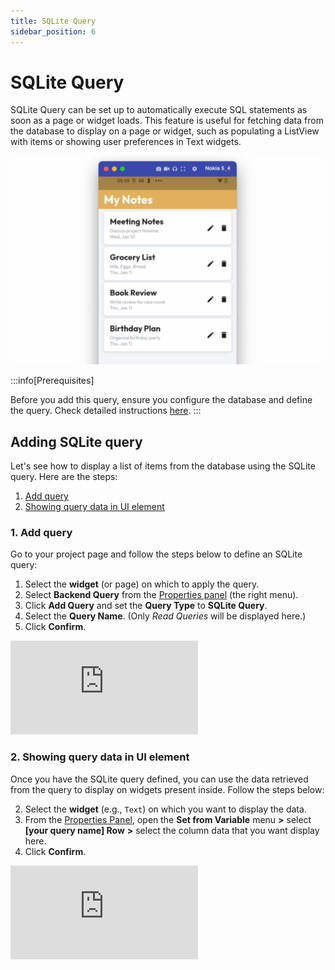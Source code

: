 ```yaml
---
title: SQLite Query
sidebar_position: 6
---
```

# SQLite Query

SQLite Query can be set up to automatically execute SQL statements as soon as a page or widget loads. This feature is useful for fetching data from the database to display on a page or widget, such as populating a ListView with items or showing user preferences in Text widgets.

![img_4.png](..%2Fimgs%2Fimg_4.png)

:::info[Prerequisites]

Before you add this query, ensure you configure the database and define the query. Check detailed instructions [here](/settings-and-integrations/integrations/sqlite).
:::

## Adding SQLite query

Let's see how to display a list of items from the database using the SQLite query. Here are the steps:

1. [Add query](/data-and-backend/backend-query/sqlite-query#id-1.-add-query)
5. [Showing query data in UI element](/data-and-backend/backend-query/sqlite-query#showing-query-data-in-ui-element)

### 1. Add query

Go to your project page and follow the steps below to define an SQLite query:

1. Select the **widget** (or page) on which to apply the query.
5. Select **Backend Query** from the [Properties panel](/getting-started/ui-builder/properties-panel) (the right menu).
8. Click **Add Query** and set the **Query Type** to **SQLite Query**.
11. Select the **Query Name**. (Only *Read Queries* will be displayed here.)
14. Click **Confirm**.

<div class="video-container"><iframe src="https://www.loom.
com/embed/29001cdee28d4d058dd711b3bbb70b7e?sid=d5be04cc-1ce3-4f16-98e1-5b929c0f6673" frameborder="0" allow="accelerometer; autoplay; clipboard-write; encrypted-media; gyroscope; picture-in-picture; web-share" referrerpolicy="strict-origin-when-cross-origin" allowfullscreen></iframe></div>



### 2. Showing query data in UI element

Once you have the SQLite query defined, you can use the data retrieved from the query to display on widgets present inside. Follow the steps below:

2. Select the **widget** (e.g., `Text`) on which you want to display the data.
5. From the [Properties Panel](/getting-started/ui-builder/properties-panel), open the **Set from Variable** menu **>** select **[your query name] Row** **>** select the column data that you want display here.
8. Click **Confirm**.

<div class="video-container"><iframe src="https://www.loom.
com/embed/1cf9df4d871948c1b6513587c05d9040?sid=c77df270-a91b-40da-b796-05f243ae9d15" frameborder="0" allow="accelerometer; autoplay; clipboard-write; encrypted-media; gyroscope; picture-in-picture; web-share" referrerpolicy="strict-origin-when-cross-origin" allowfullscreen></iframe></div>




